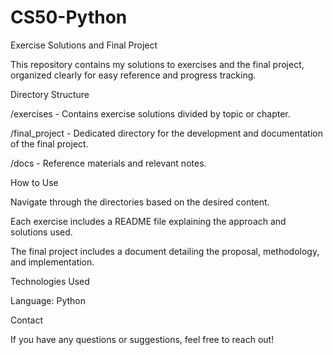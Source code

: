 # CS50-Python

Exercise Solutions and Final Project

This repository contains my solutions to exercises and the final project, organized clearly for easy reference and progress tracking.

Directory Structure

/exercises - Contains exercise solutions divided by topic or chapter.

/final_project - Dedicated directory for the development and documentation of the final project.

/docs - Reference materials and relevant notes.

How to Use

Navigate through the directories based on the desired content.

Each exercise includes a README file explaining the approach and solutions used.

The final project includes a document detailing the proposal, methodology, and implementation.

Technologies Used

Language: Python 

Contact

If you have any questions or suggestions, feel free to reach out!

